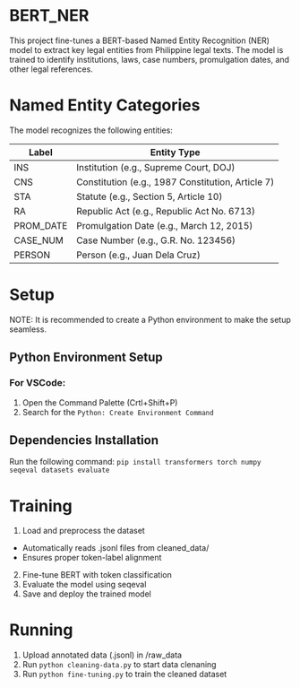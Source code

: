 # BERT_NER

This project fine-tunes a BERT-based Named Entity Recognition (NER) model to extract key legal entities from Philippine legal texts. The model is trained to identify institutions, laws, case numbers, promulgation dates, and other legal references.

# Named Entity Categories
The model recognizes the following entities:

| Label |    Entity Type |
| ----- | ------------- |
| INS    | Institution (e.g., Supreme Court, DOJ) |
| CNS    | Constitution (e.g., 1987 Constitution, Article 7) |
| STA    | Statute (e.g., Section 5, Article 10) |
| RA    | Republic Act (e.g., Republic Act No. 6713) |
| PROM_DATE    | Promulgation Date (e.g., March 12, 2015) |
| CASE_NUM |    Case Number (e.g., G.R. No. 123456) |
| PERSON |    Person (e.g., Juan Dela Cruz) |

# Setup
NOTE: It is recommended to create a Python environment to make the setup seamless.
## Python Environment Setup
### For VSCode:
1. Open the Command Palette (Crtl+Shift+P)
2. Search for the `Python: Create Environment Command`
## Dependencies Installation
Run the following command:
`pip install transformers torch numpy seqeval datasets evaluate`

# Training 
1. Load and preprocess the dataset
- Automatically reads .jsonl files from cleaned_data/
- Ensures proper token-label alignment
2. Fine-tune BERT with token classification
3. Evaluate the model using seqeval
4. Save and deploy the trained model

# Running
1. Upload annotated data (.jsonl) in /raw_data
2. Run `python cleaning-data.py` to start data clenaning
3. Run  `python fine-tuning.py` to train the cleaned dataset
